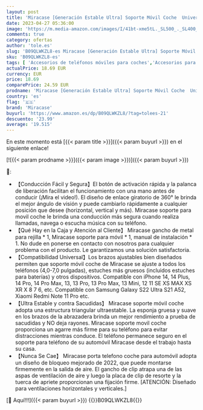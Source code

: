 ```yaml
---
layout: post
title: 'Miracase [Generación Estable Ultra] Soporte Móvil Coche  Universal Soporte Movil Coche para Rejilla  Porta Telefono para Coches  Compatible con iPhone 14 Pro MAX  13 12 11  Xiaomi  Samsung y Más'
date: 2023-04-27 05:36:00
image: 'https://m.media-amazon.com/images/I/41bt-xme5tL._SL500_._SL400_.jpg'
comments: true
category: ofertas
author: 'tole.es'
slug: 'B09QLWKZL8-es Miracase [Generación Estable Ultra] Soporte Móvil Coche...'
sku: 'B09QLWKZL8-es'
tags: [ 'Accesorios de teléfonos móviles para coches','Accesorios para móviles','Comunicación móvil y accesorios','Cunas de teléfonos móviles para coches','Electrónica','iphone','miracase','🇪🇸', ]
actualPrice: 18.69 EUR
currency: EUR
price: 18.69
comparePrice: 24.59 EUR
prodname: 'Miracase [Generación Estable Ultra] Soporte Móvil Coche  Universal Soporte Movil Coche para Rejilla  Porta Telefono para Coches  Compatible con iPhone 14 Pro MAX  13 12 11  Xiaomi  Samsung y Más'
country: 'es'
flag: '🇪🇸'
brand: 'Miracase'
buyurl: 'https://www.amazon.es/dp/B09QLWKZL8/?tag=tolees-21'
descuento: '23.99'
average: '19.515'
---
```


En este momento está [{{< param title >}}]({{< param buyurl >}}) en el siguiente enlace!

[![{{< param prodname >}}]({{< param image >}})]({{< param buyurl >}})

🔎:

- 【Conducción Fácil y Segura】El botón de activación rápida y la palanca de liberación facilitan el funcionamiento con una mano antes de conducir (¡Mira el video!). El diseño de enlace giratorio de 360° le brinda el mejor ángulo de visión y puede cambiarlo rápidamente a cualquier posición que desee (horizontal, vertical y más). Miracase soporte para movil coche le brinda una conducción más segura cuando realiza llamadas, navega o escucha música con su teléfono.
- 【Qué Hay en la Caja y Atención al Cliente】 Miracase gancho de metal para rejilla * 1, Miracase soporte para móvil * 1, manual de instalación * 1. No dude en ponerse en contacto con nosotros para cualquier problema con el producto. Le garantizamos una solución satisfactoria.
- 【Compatibilidad Universal】Los brazos ajustables bien diseñados permiten que soporte móvil coche de Miracase se ajuste a todos los teléfonos (4,0-7,0 pulgadas), estuches más gruesos (incluidos estuches para baterías) y otros dispositivos. Compatible con iPhone 14, 14 Plus, 14 Pro, 14 Pro Max, 13, 13 Pro, 13 Pro Max, 13 Mini, 12 11 SE XS MAX XS XR X 8 7 6, etc. Compatible con Samsung Galaxy S22 Ultra S21 A52, Xiaomi Redmi Note 11 Pro etc.
- 【Ultra Estable y contra Sacudidas】 Miracase soporte móvil coche adopta una estructura triangular ultraestable. La esponja gruesa y suave en los brazos de la abrazadera brinda un mejor rendimiento a prueba de sacudidas y NO deja rayones. Miracase soporte movil coche proporciona un agarre más firme para su teléfono para evitar distracciones mientras conduce. El teléfono permanece seguro en el soporte para teléfono de su automóvil Miracase desde el trabajo hasta su casa.
- 【Nunca Se Cae】 Miracase porta telefono coche para automóvil adopta un diseño de bloqueo mejorado de 2022, que puede montarse firmemente en la salida de aire. El gancho de clip atrapa una de las aspas de ventilación de aire y luego la placa de clip de resorte y la tuerca de apriete proporcionan una fijación firme. [ATENCIÓN: Diseñado para ventilaciones horizontales y verticales.]

[🛒 Aquí!!!]({{< param buyurl >}})
{{<world>}}B09QLWKZL8{{</world>}}
